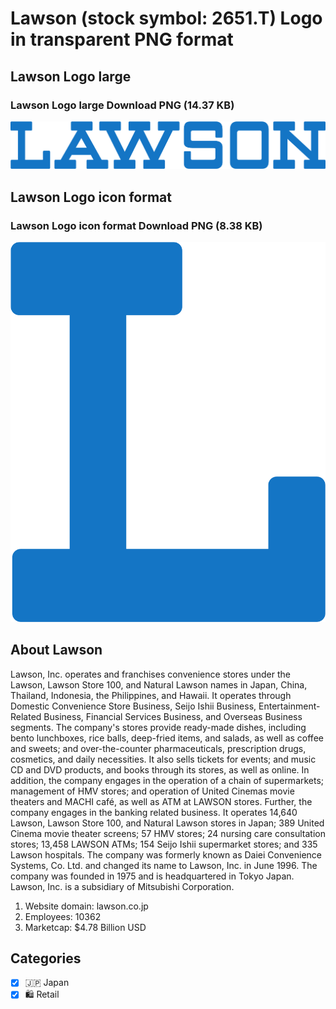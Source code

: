 # Lawson (stock symbol: 2651.T) Logo in transparent PNG format

## Lawson Logo large

### Lawson Logo large Download PNG (14.37 KB)

![Lawson Logo large Download PNG (14.37 KB)](/img/orig/2651.T_BIG-70b1c1d5.png)

## Lawson Logo icon format

### Lawson Logo icon format Download PNG (8.38 KB)

![Lawson Logo icon format Download PNG (8.38 KB)](/img/orig/2651.T-992da9dc.png)

## About Lawson

Lawson, Inc. operates and franchises convenience stores under the Lawson, Lawson Store 100, and Natural Lawson names in Japan, China, Thailand, Indonesia, the Philippines, and Hawaii. It operates through Domestic Convenience Store Business, Seijo Ishii Business, Entertainment-Related Business, Financial Services Business, and Overseas Business segments. The company's stores provide ready-made dishes, including bento lunchboxes, rice balls, deep-fried items, and salads, as well as coffee and sweets; and over-the-counter pharmaceuticals, prescription drugs, cosmetics, and daily necessities. It also sells tickets for events; and music CD and DVD products, and books through its stores, as well as online. In addition, the company engages in the operation of a chain of supermarkets; management of HMV stores; and operation of United Cinemas movie theaters and MACHI café, as well as ATM at LAWSON stores. Further, the company engages in the banking related business. It operates 14,640 Lawson, Lawson Store 100, and Natural Lawson stores in Japan; 389 United Cinema movie theater screens; 57 HMV stores; 24 nursing care consultation stores; 13,458 LAWSON ATMs; 154 Seijo Ishii supermarket stores; and 335 Lawson hospitals. The company was formerly known as Daiei Convenience Systems, Co. Ltd. and changed its name to Lawson, Inc. in June 1996. The company was founded in 1975 and is headquartered in Tokyo Japan. Lawson, Inc. is a subsidiary of Mitsubishi Corporation.

1. Website domain: lawson.co.jp
2. Employees: 10362
3. Marketcap: $4.78 Billion USD


## Categories
- [x] 🇯🇵 Japan
- [x] 🛍️ Retail
